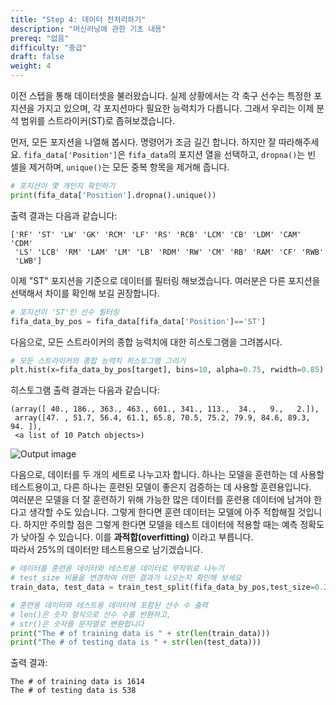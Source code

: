 ```yaml
---
title: "Step 4: 데이터 전처리하기"
description: "머신러닝에 관한 기초 내용"
prereq: "없음"
difficulty: "중급"
draft: false
weight: 4
---
```


이전 스텝을 통해 데이터셋을 불러왔습니다. 실제 상황에서는 각 축구 선수는 특정한 포지션을 가지고 있으며, 각 포지션마다 필요한 능력치가 다릅니다. 그래서 우리는 이제 분석 범위를 스트라이커(ST)로 좁혀보겠습니다.

 먼저, 모든 포지션을 나열해 봅시다. 명령어가 조금 길긴 합니다. 하지만 잘 따라해주세요. ```fifa_data['Position']```은 ```fifa_data```의 포지션 열을 선택하고, ```dropna()```는 빈 셀을 제거하며, ```unique()```는 모든 중복 항목을 제거해 줍니다.


```python
# 포지션이 몇 개인지 확인하기
print(fifa_data['Position'].dropna().unique())
```

출력 결과는 다음과 같습니다:


    ['RF' 'ST' 'LW' 'GK' 'RCM' 'LF' 'RS' 'RCB' 'LCM' 'CB' 'LDM' 'CAM' 'CDM'
     'LS' 'LCB' 'RM' 'LAM' 'LM' 'LB' 'RDM' 'RW' 'CM' 'RB' 'RAM' 'CF' 'RWB'
     'LWB']

이제 "ST" 포지션을 기준으로 데이터를 필터링 해보겠습니다. 여러분은 다른 포지션을 선택해서 차이를 확인해 보길 권장합니다.

```python
# 포지션이 'ST'인 선수 필터링
fifa_data_by_pos = fifa_data[fifa_data['Position']=='ST']
```

다음으로, 모든 스트라이커의 종합 능력치에 대한 히스토그램을 그려봅시다.

```python
# 모든 스트라이커의 종합 능력치 히스토그램 그리기
plt.hist(x=fifa_data_by_pos[target], bins=10, alpha=0.75, rwidth=0.85)
```

히스토그램 출력 결과는 다음과 같습니다:


    (array([ 40., 186., 363., 463., 601., 341., 113.,  34.,   9.,   2.]),
     array([47. , 51.7, 56.4, 61.1, 65.8, 70.5, 75.2, 79.9, 84.6, 89.3, 94. ]),
     <a list of 10 Patch objects>)

![Output image](../images/output_11_1.png)


다음으로, 데이터를 두 개의 세트로 나누고자 합니다. 하나는 모델을 훈련하는 데 사용할 테스트용이고, 다른 하나는 훈련된 모델이 좋은지 검증하는 데 사용할 훈련용입니다. <br>
여러분은 모델을 더 잘 훈련하기 위해 가능한 많은 데이터를 훈련용 데이터에 남겨야 한다고 생각할 수도 있습니다. 그렇게 한다면 훈련 데이터는 모델에 아주 적합해질 것입니다. 하지만 주의할 점은 그렇게 한다면 모델을 테스트 데이터에 적용할 때는 예측 정확도가 낮아질 수 있습니다. 이를 **과적합(overfitting)** 이라고 부릅니다.<br>
따라서 25%의 데이터만 테스트용으로 남기겠습니다.


```python
# 데이터를 훈련용 데이터와 테스트용 데이터로 무작위로 나누기
# test_size 비율을 변경하여 어떤 결과가 나오는지 확인해 보세요
train_data, test_data = train_test_split(fifa_data_by_pos,test_size=0.25)

# 훈련용 데이터와 테스트용 데이터에 포함된 선수 수 출력
# len()은 숫자 형식으로 선수 수를 반환하고,
# str()은 숫자를 문자열로 변환합니다
print("The # of training data is " + str(len(train_data)))
print("The # of testing data is " + str(len(test_data)))
```
출력 결과:


    The # of training data is 1614
    The # of testing data is 538